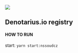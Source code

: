 <a href="https://fivebinaries.com/"><img src="https://img.shields.io/badge/made%20by-Five%20Binaries-darkviolet.svg?style=flat-square" /></a>

## Denotarius.io registry

#### HOW TO RUN

start: `yarn start:nssoudcz`

